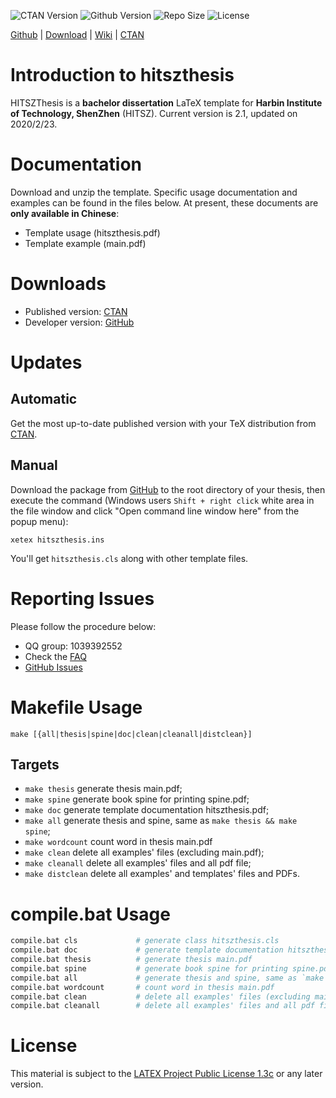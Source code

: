 <!-- Author : Jingxuan Yang-->
<!-- Program Email: yanglatex2e@gmail.com -->

![CTAN Version](https://img.shields.io/ctan/v/hitszthesis.svg) 
![Github Version](https://img.shields.io/github/release/YangLaTeX/hitszthesis.svg) 
![Repo Size](https://img.shields.io/github/repo-size/YangLaTeX/hitszthesis.svg)
![License](https://img.shields.io/ctan/l/hitszthesis.svg)

[Github](https://github.com/YangLaTeX/hitszthesis) | [Download](https://github.com/YangLaTeX/hitszthesis/releases) | [Wiki](https://github.com/YangLaTeX/hitszthesis/wiki) | [CTAN](https://www.ctan.org/pkg/hitszthesis)

# Introduction to hitszthesis

HITSZThesis is a **bachelor dissertation** LaTeX template for **Harbin Institute of Technology, ShenZhen** (HITSZ). Current version is 2.1, updated on 2020/2/23.

# Documentation
Download and unzip the template. Specific usage documentation and examples can be found in the files below. At present, these documents are **only available in Chinese**:
* Template usage (hitszthesis.pdf)
* Template example (main.pdf)

# Downloads
* Published version: [CTAN](https://www.ctan.org/pkg/hitszthesis)
* Developer version: [GitHub](https://github.com/YangLaTeX/hitszthesis)

# Updates

## Automatic
Get the most up-to-date published version with your TeX distribution from [CTAN](https://www.ctan.org/pkg/hitszthesis).

## Manual
Download the package from [GitHub](https://github.com/YangLaTeX/hitszthesis) to the root directory of your thesis, then execute the command (Windows users `Shift + right click` white area in the file window and click "Open command line window here" from the popup menu):

```shell
xetex hitszthesis.ins
```

You'll get `hitszthesis.cls` along with other template files.

# Reporting Issues
Please follow the procedure below:

* QQ group: 1039392552
* Check the [FAQ](https://github.com/YangLaTeX/hitszthesis/wiki/FAQ)
* [GitHub Issues](https://github.com/YangLaTeX/hitszthesis/issues)

# Makefile Usage

```shell
make [{all|thesis|spine|doc|clean|cleanall|distclean}]
```

## Targets
* `make thesis`    generate thesis main.pdf;
* `make spine`     generate book spine for printing spine.pdf;
* `make doc`       generate template documentation hitszthesis.pdf;
* `make all`       generate thesis and spine, same as `make thesis && make spine`;
* `make wordcount` count word in thesis main.pdf
* `make clean`     delete all examples' files (excluding main.pdf);
* `make cleanall`  delete all examples' files and all pdf file;
* `make distclean` delete all examples' and templates' files and PDFs.

# compile.bat Usage

```bash
compile.bat cls             # generate class hitszthesis.cls
compile.bat doc             # generate template documentation hitszthesis.pdf
compile.bat thesis          # generate thesis main.pdf
compile.bat spine           # generate book spine for printing spine.pdf
compile.bat all             # generate thesis and spine, same as `make thesis && make spine`
compile.bat wordcount       # count word in thesis main.pdf
compile.bat clean           # delete all examples' files (excluding main.pdf)
compile.bat cleanall        # delete all examples' files and all pdf file
```

# License
This material is subject to the [LATEX Project Public License 1.3c](https://ctan.org/license/lppl1.3) or any later version.
